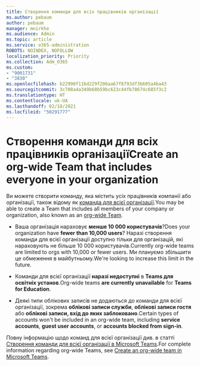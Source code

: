 ```yaml
---
title: Створення команди для всіх працівників організації
ms.author: pebaum
author: pebaum
manager: mnirkhe
ms.audience: Admin
ms.topic: article
ms.service: o365-administration
ROBOTS: NOINDEX, NOFOLLOW
localization_priority: Priority
ms.collection: Adm_O365
ms.custom:
- "9001731"
- "3830"
ms.openlocfilehash: b22990f11bd229f206aa67f8793df3b605a4ba43
ms.sourcegitcommit: 3c708a4a349b60b59bc623c44fb78674c685f3c2
ms.translationtype: HT
ms.contentlocale: uk-UA
ms.lasthandoff: 02/18/2021
ms.locfileid: "50291777"
---
```

# <a name="create-an-org-wide-team-that-includes-everyone-in-your-organization"></a><span data-ttu-id="a6b1f-102">Створення команди для всіх працівників організації</span><span class="sxs-lookup"><span data-stu-id="a6b1f-102">Create an org-wide Team that includes everyone in your organization</span></span>

<span data-ttu-id="a6b1f-103">Ви можете створити команду, яка містить усіх працівників компанії або організації, також відому як [команда для всієї організації](https://docs.microsoft.com/microsoftteams/create-an-org-wide-team).</span><span class="sxs-lookup"><span data-stu-id="a6b1f-103">You may be able to create a Team that includes all members of your company or organization, also known as an [org-wide Team](https://docs.microsoft.com/microsoftteams/create-an-org-wide-team).</span></span>

- <span data-ttu-id="a6b1f-104">Ваша організація нараховує **менше 10 000 користувачів**?</span><span class="sxs-lookup"><span data-stu-id="a6b1f-104">Does your organization have **fewer than 10,000 users**?</span></span> <span data-ttu-id="a6b1f-105">Наразі створення команди для всієї організації доступно тільки для організацій, які нараховують не більше 10 000 користувачів.</span><span class="sxs-lookup"><span data-stu-id="a6b1f-105">Currently org-wide teams are limited to orgs with 10,000 or fewer users.</span></span> <span data-ttu-id="a6b1f-106">Ми плануємо збільшити це обмеження в майбутньому.</span><span class="sxs-lookup"><span data-stu-id="a6b1f-106">We're looking to increase this limit in the future.</span></span>

- <span data-ttu-id="a6b1f-107">Команди для всієї організації **наразі недоступні** в **Teams для освітніх установ**.</span><span class="sxs-lookup"><span data-stu-id="a6b1f-107">Org-wide teams **are currently unavailable** for **Teams for Education**.</span></span>

- <span data-ttu-id="a6b1f-108">Деякі типи облікових записів не додаються до команди для всієї організації, зокрема **облікові записи служби**, **облікові записи гостя** або **облікові записи, вхід до яких заблоковано**.</span><span class="sxs-lookup"><span data-stu-id="a6b1f-108">Certain types of accounts won't be included in an org-wide team, including **service accounts**, **guest user accounts**, or **accounts blocked from sign-in**.</span></span>

<span data-ttu-id="a6b1f-109">Повну інформацію щодо команд для всієї організації див. в статті [Створення команди для всієї організації в Microsoft Teams](https://docs.microsoft.com/microsoftteams/create-an-org-wide-team).</span><span class="sxs-lookup"><span data-stu-id="a6b1f-109">For complete information regarding org-wide Teams, see [Create an org-wide team in Microsoft Teams](https://docs.microsoft.com/microsoftteams/create-an-org-wide-team).</span></span> 
